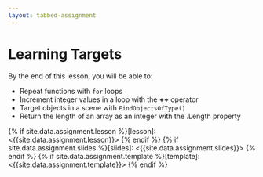 ```yaml
---
layout: tabbed-assignment
---
```


# Learning Targets

By the end of this lesson, you will be able to:

* Repeat functions with `for` loops
* Increment integer values in a loop with the **++** operator
* Target objects in a scene with `FindObjectsOfType()`
* Return the length of an array as an integer with the .Length property

<!-- Don't edit links here, change them in _data/assignment.yml instead, -->

{% if site.data.assignment.lesson   %}[lesson]: <{{site.data.assignment.lesson}}>     {% endif %}
{% if site.data.assignment.slides   %}[slides]:   <{{site.data.assignment.slides}}>   {% endif %}
{% if site.data.assignment.template %}[template]: <{{site.data.assignment.template}}> {% endif %}
